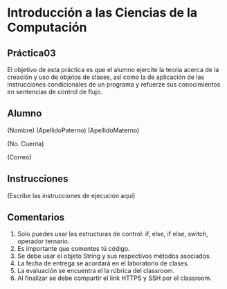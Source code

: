# Introducción a las Ciencias de la Computación
## Práctica03
El objetivo de esta práctica es que el alumno ejercite la teoría acerca de la creación y uso de
objetos de clases, así como la de aplicación de las instrucciones condicionales de un programa
y refuerze sus conocimientos en sentencias de control de flujo.

## Alumno
(Nombre) (ApellidoPaterno) (ApellidoMaterno)

(No. Cuenta)

(Correo)

## Instrucciones
(Escribe las instrucciones de ejecución aquí)

## Comentarios
1. Solo puedes usar las estructuras de control: if, else, if else, switch, operador ternario.
2. Es importante que comentes tú código.
3. Se debe usar el objeto String y sus respectivos métodos asociados.
4. La fecha de entrega se acordará en el laboratorio de clases.
5. La evaluación se encuentra el la rúbrica del classroom.
6. Al finalizar se debe compartir el link HTTPS y SSH por el classroom.